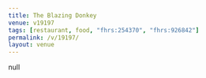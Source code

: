 ```yaml
---
title: The Blazing Donkey
venue: v19197
tags: [restaurant, food, "fhrs:254370", "fhrs:926842"]
permalink: /v/19197/
layout: venue
---
```

null